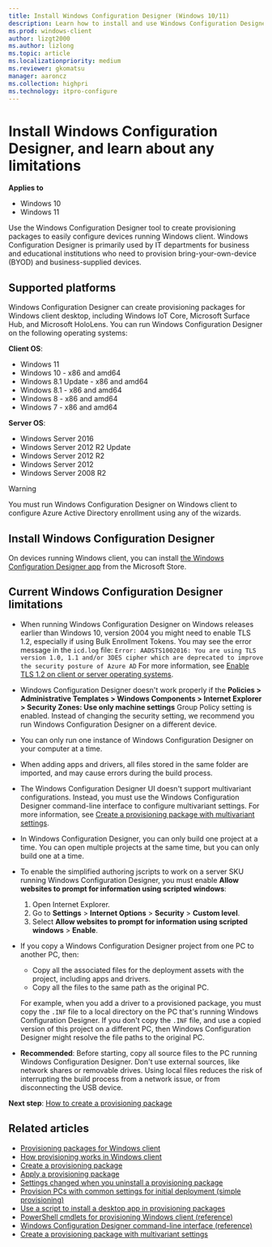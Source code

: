 ```yaml
---
title: Install Windows Configuration Designer (Windows 10/11)
description: Learn how to install and use Windows Configuration Designer so you can easily configure devices running Windows 10/11.
ms.prod: windows-client
author: lizgt2000
ms.author: lizlong
ms.topic: article
ms.localizationpriority: medium
ms.reviewer: gkomatsu
manager: aaroncz
ms.collection: highpri
ms.technology: itpro-configure
---
```


# Install Windows Configuration Designer, and learn about any limitations


**Applies to**

- Windows 10
- Windows 11

Use the Windows Configuration Designer tool to create provisioning packages to easily configure devices running Windows client. Windows Configuration Designer is primarily used by IT departments for business and educational institutions who need to provision bring-your-own-device (BYOD) and business-supplied devices.

## Supported platforms

Windows Configuration Designer can create provisioning packages for Windows client desktop, including Windows IoT Core, Microsoft Surface Hub, and Microsoft HoloLens. You can run Windows Configuration Designer on the following operating systems:

**Client OS**:

- Windows 11
- Windows 10 - x86 and amd64
- Windows 8.1 Update - x86 and amd64
- Windows 8.1 - x86 and amd64
- Windows 8 - x86 and amd64
- Windows 7 - x86 and amd64

**Server OS**:

- Windows Server 2016
- Windows Server 2012 R2 Update
- Windows Server 2012 R2
- Windows Server 2012
- Windows Server 2008 R2

>[!WARNING]
>You must run Windows Configuration Designer on Windows client to configure Azure Active Directory enrollment using any of the wizards.

## Install Windows Configuration Designer

On devices running Windows client, you can install [the Windows Configuration Designer app](https://www.microsoft.com/store/apps/9nblggh4tx22) from the Microsoft Store.

## Current Windows Configuration Designer limitations

- When running Windows Configuration Designer on Windows releases earlier than Windows 10, version 2004 you might need to enable TLS 1.2, especially if using Bulk Enrollment Tokens.  You may see the error message in the `icd.log` file: `Error: AADSTS1002016: You are using TLS version 1.0, 1.1 and/or 3DES cipher which are deprecated to improve the security posture of Azure AD` For more information, see [Enable TLS 1.2 on client or server operating systems](/troubleshoot/azure/active-directory/enable-support-tls-environment#enable-tls-12-on-client-or-server-operating-systems-).
 
- Windows Configuration Designer doesn't work properly if the **Policies > Administrative Templates > Windows Components > Internet Explorer > Security Zones: Use only machine settings** Group Policy setting is enabled. Instead of changing the security setting, we recommend you run Windows Configuration Designer on a different device.

- You can only run one instance of Windows Configuration Designer on your computer at a time.

- When adding apps and drivers, all files stored in the same folder are imported, and may cause errors during the build process.

- The Windows Configuration Designer UI doesn't support multivariant configurations. Instead, you must use the Windows Configuration Designer command-line interface to configure multivariant settings. For more information, see [Create a provisioning package with multivariant settings](provisioning-multivariant.md).

- In Windows Configuration Designer, you can only build one project at a time. You can open multiple projects at the same time, but you can only build one at a time.

- To enable the simplified authoring jscripts to work on a server SKU running Windows Configuration Designer, you must enable **Allow websites to prompt for information using scripted windows**:

  1. Open Internet Explorer.
  2. Go to **Settings** > **Internet Options** > **Security** > **Custom level**.
  3. Select **Allow websites to prompt for information using scripted windows** > **Enable**.

- If you copy a Windows Configuration Designer project from one PC to another PC, then:

  - Copy all the associated files for the deployment assets with the project, including apps and drivers.
  - Copy all the files to the same path as the original PC.

  For example, when you add a driver to a provisioned package, you must copy the `.INF` file to a local directory on the PC that's running Windows Configuration Designer. If you don't copy the `.INF` file, and use a copied version of this project on a different PC, then Windows Configuration Designer might resolve the file paths to the original PC.

- **Recommended**: Before starting, copy all source files to the PC running Windows Configuration Designer. Don't use external sources, like network shares or removable drives. Using local files reduces the risk of interrupting the build process from a network issue, or from disconnecting the USB device.

**Next step**: [How to create a provisioning package](provisioning-create-package.md)

## Related articles

- [Provisioning packages for Windows client](provisioning-packages.md)
- [How provisioning works in Windows client](provisioning-how-it-works.md)
- [Create a provisioning package](provisioning-create-package.md)
- [Apply a provisioning package](provisioning-apply-package.md)
- [Settings changed when you uninstall a provisioning package](provisioning-uninstall-package.md)
- [Provision PCs with common settings for initial deployment (simple provisioning)](provision-pcs-for-initial-deployment.md)
- [Use a script to install a desktop app in provisioning packages](provisioning-script-to-install-app.md)
- [PowerShell cmdlets for provisioning Windows client (reference)](provisioning-powershell.md)
- [Windows Configuration Designer command-line interface (reference)](provisioning-command-line.md)
- [Create a provisioning package with multivariant settings](provisioning-multivariant.md)
